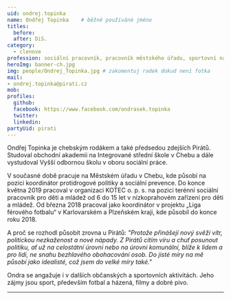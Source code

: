 ```yaml
---
uid: ondrej.topinka
name: Ondřej Topinka 	# běžně používáné jméno
titles:
  before:
  after: DiS.
category:
  - clenove
profession: sociální pracovník, pracovník městského úřadu, sportovní nadšenec/analytik
heroImg: banner-ch.jpg
img: people/Ondrej_Topinka.jpg # zakomentuj radek dokud není fotka
mail:
- ondrej.topinka@pirati.cz
mob:
profiles:
  github:
  facebook: https://www.facebook.com/ondrasek.topinka
  twitter:
  linkedin:
partyUid: pirati
---
```



Ondřej Topinka je chebským rodákem a také předsedou zdejších Pirátů. Studoval obchodní akademii na Integrované střední škole v Chebu a dále vystudoval Vyšší odbornou školu v oboru sociální práce.  
  
V současné době pracuje na Městském úřadu v Chebu, kde působí na pozici koordinátor protidrogové politiky a sociální prevence. Do konce května 2019 pracoval v organizaci KOTEC o. p. s. na pozici terénní sociální pracovník pro děti a mládež od 6 do 15 let v nízkoprahovém zařízení pro děti a mládež. Od března 2018 pracoval jako koordinátor v projektu „Liga férového fotbalu“ v Karlovarském a Plzeňském kraji, kde působil do konce roku 2018.  
  
A proč se rozhodl působit zrovna u Pirátů: *"Protože přinášejí nový svěží vítr, politickou nezkaženost a nové nápady. Z Pirátů cítím víru a chuť posunout politiku, ať už na celostátní úrovni nebo na úrovni komunální, blíže k lidem a pro lidi, ne snahu bezhlavého obohacování osob. Do jisté míry na mě působí jako idealisté, což jsem do velké míry také."*  
  
Ondra se angažuje i v dalších občanských a sportovních aktivitách. Jeho zájmy jsou sport, především fotbal a házená, filmy a dobré pivo.

---

